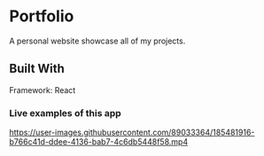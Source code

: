 # Portfolio

A personal website showcase all of my projects.

## Built With

Framework: React

### Live examples of this app








https://user-images.githubusercontent.com/89033364/185481916-b766c41d-ddee-4136-bab7-4c6db5448f58.mp4


